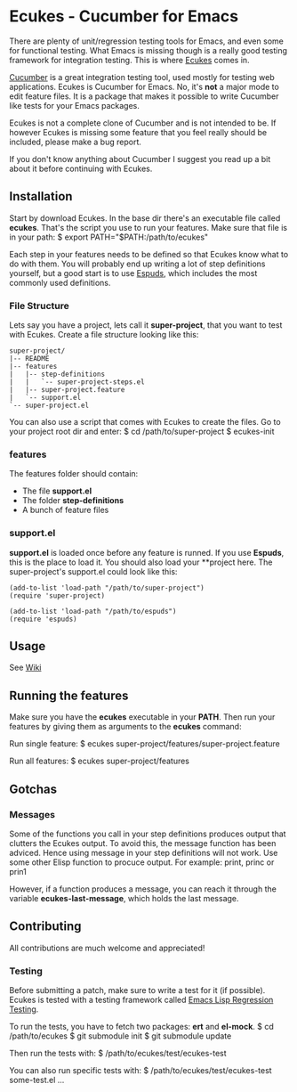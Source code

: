 # Ecukes - Cucumber for Emacs
There are plenty of unit/regression testing tools for Emacs, and even
some for functional testing. What Emacs is missing though is a really
good testing framework for integration testing. This is where
[Ecukes](http://github.com/rejeep/ecukes) comes in.

[Cucumber](http://cukes.info/) is a great integration testing tool,
used mostly for testing web applications. Ecukes is Cucumber for
Emacs. No, it's **not** a major mode to edit feature files. It is a
package that makes it possible to write Cucumber like tests for your
Emacs packages.

Ecukes is not a complete clone of Cucumber and is not intended to
be. If however Ecukes is missing some feature that you feel really
should be included, please make a bug report.

If you don't know anything about Cucumber I suggest you read up a bit
about it before continuing with Ecukes.


## Installation
Start by download Ecukes. In the base dir there's an executable file
called **ecukes**. That's the script you use to run your
features. Make sure that file is in your path:
    $ export PATH="$PATH:/path/to/ecukes"

Each step in your features needs to be defined so that Ecukes know
what to do with them. You will probably end up writing a lot of step
definitions yourself, but a good start is to use
[Espuds](http://github.com/rejeep/espuds), which includes the most
commonly used definitions.

### File Structure
Lets say you have a project, lets call it **super-project**, that you
want to test with Ecukes. Create a file structure looking like this:

    super-project/
    |-- README
    |-- features
    |   |-- step-definitions
    |   |   `-- super-project-steps.el
    |   |-- super-project.feature
    |   `-- support.el
    `-- super-project.el

You can also use a script that comes with Ecukes to create the
files. Go to your project root dir and enter:
    $ cd /path/to/super-project
    $ ecukes-init

### features
The features folder should contain:

* The file **support.el**
* The folder **step-definitions**
* A bunch of feature files

### support.el
**support.el** is loaded once before any feature is runned. If you use
**Espuds**, this is the place to load it. You should also load your
**project here. The super-project's support.el could look like this:

    (add-to-list 'load-path "/path/to/super-project")
    (require 'super-project)

    (add-to-list 'load-path "/path/to/espuds")
    (require 'espuds)
    
    
## Usage
See [Wiki](http://github.com/rejeep/ecukes/wikis)


## Running the features
Make sure you have the **ecukes** executable in your **PATH**. Then
run your features by giving them as arguments to the **ecukes** command:

Run single feature:
    $ ecukes super-project/features/super-project.feature

Run all features:
    $ ecukes super-project/features


## Gotchas

### Messages
Some of the functions you call in your step definitions produces
output that clutters the Ecukes output. To avoid this, the message
function has been adviced. Hence using message in your step
definitions will not work. Use some other Elisp function to procuce
output. For example: print, princ or prin1

However, if a function produces a message, you can reach it through
the variable **ecukes-last-message**, which holds the last message.


## Contributing
All contributions are much welcome and appreciated!

### Testing
Before submitting a patch, make sure to write a test for it (if
possible). Ecukes is tested with a testing framework called
[Emacs Lisp Regression Testing](http://github.com/emacsmirror/ert).

To run the tests, you have to fetch two packages: **ert** and **el-mock**.
    $ cd /path/to/ecukes
    $ git submodule init
    $ git submodule update

Then run the tests with:
    $ /path/to/ecukes/test/ecukes-test

You can also run specific tests with:
    $ /path/to/ecukes/test/ecukes-test some-test.el ...
